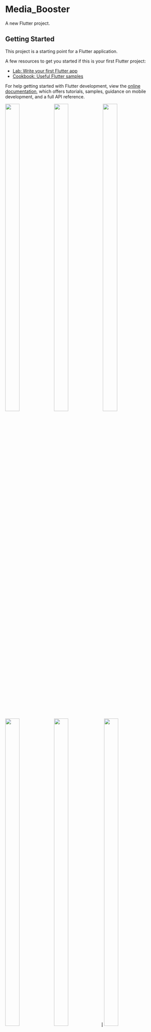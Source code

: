 # Media_Booster

A new Flutter project.

## Getting Started

This project is a starting point for a Flutter application.

A few resources to get you started if this is your first Flutter project:

- [Lab: Write your first Flutter app](https://docs.flutter.dev/get-started/codelab)
- [Cookbook: Useful Flutter samples](https://docs.flutter.dev/cookbook)

For help getting started with Flutter development, view the
[online documentation](https://docs.flutter.dev/), which offers tutorials,
samples, guidance on mobile development, and a full API reference.
<p>
  <img src="https://github.com/userravina/Media_Booster/assets/120082785/3a5732cd-5979-44e0-b693-5e28b58d931c" height="50%" width="30%">
  <img src="https://github.com/userravina/Media_Booster/assets/120082785/d89749bf-4a98-484f-8f7d-eb70df301ed5"  height="50%" width="30%">
  <img src="https://github.com/userravina/Media_Booster/assets/120082785/a367e55b-1d1d-41e8-8f6c-2c421b731b02" height="50%" width="30%">
  <img src="https://github.com/userravina/Media_Booster/assets/120082785/03d16549-43d1-433b-8e0c-88421869f7c1"  height="50%" width="30%">
  <img src="https://github.com/userravina/Media_Booster/assets/120082785/04ee3303-2460-4e65-b026-d1f67453ed12"  height="50%" width="30%">l̥
  <img src="https://github.com/userravina/Media_Booster/assets/120082785/b6468e19-42b7-40b9-84a6-48a59cab62ad" height="50%" width="30%">
  <img src="https://github.com/userravina/Media_Booster/assets/120082785/7a3fd27a-4fc6-451f-b8c7-eb5e39ff0a19"  height="50%" width="30%">
  <img src="https://github.com/userravina/Media_Booster/assets/120082785/cd3e5506-28ca-4252-bc40-f7e2759136af" height="50%" width="30%">
  <img src="https://github.com/userravina/Media_Booster/assets/120082785/2573a684-8a18-43fd-bdda-806961d01b7e"  height="50%" width="30%">
  <img src="https://github.com/userravina/Media_Booster/assets/120082785/b9e87e8f-c934-4ec4-814e-b4c7e66b5d6e"  height="50%" width="30%">
  <img src="https://github.com/userravina/Media_Booster/assets/120082785/fe268799-d525-4537-8b5b-ff7235611c5f" height="50%" width="30%">
  <img src="https://github.com/userravina/Media_Booster/assets/120082785/8b0313e9-596a-4b27-b8e2-6d77a7583305"  height="50%" width="30%">
  <img src="https://github.com/userravina/Media_Booster/assets/120082785/3307dc4d-0cf4-4cae-aeb0-b7ccc9237867"  height="50%" width="30%">
   <img src="https://github.com/userravina/Media_Booster/assets/120082785/81938c32-607c-4905-981c-2dd636a4b389"  height="50%" width="30%">
  <img src="https://github.com/userravina/Media_Booster/assets/120082785/5f8c4af5-98c3-472c-b41f-3ace0ed03307" height="50%" width="30%">
  <img src="https://github.com/userravina/Media_Booster/assets/120082785/55fc1cb7-7311-42f2-93ab-c93d3ef32ebf"  height="50%" width="30%">
   <img src="https://github.com/userravina/Media_Booster/assets/120082785/b82954e9-49dc-484f-9fa6-6c548e453d3e"  height="50%" width="30%">
  <img src="https://github.com/userravina/Media_Booster/assets/120082785/0a565d81-af46-4760-be21-32d57767c928"  height="50%" width="30%">
  
<video src = "" height="1150px" width="351px">
    </video>
</p>


gallery_app

import 'package:flutter/cupertino.dart';

class Gallery_Model {

    String? img,name;

    Gallery_Model({this.img,this.name});
}

widgets

import 'dart:io';
import 'package:flutter/material.dart';

class FolderCover extends StatelessWidget {
  final String imagePath;
  final int? imageCount;
  final String folderName;

  const FolderCover(
      {super.key,
        required this.imagePath,
        required this.imageCount,
        required this.folderName});

  @override
  Widget build(BuildContext context) {
    return GridTile(
      footer: GridTileBar(
        backgroundColor: const Color.fromARGB(120, 0, 0, 0),
        title: Text(
          folderName,
          style: const TextStyle(color: Colors.white),
          maxLines: 1,
        ),
        subtitle: Text(
          '$imageCount images',
          style: const TextStyle(color: Colors.white),
        ),
      ),
      child: Image.file(
        File(imagePath),
        cacheHeight: 200,
        fit: BoxFit.cover,
        errorBuilder: (context, error, stackTrace) {
          print(error);
          return Container();
        },
      ),
    );
  }
}

import 'dart:io';
import 'package:easy_image_viewer/easy_image_viewer.dart';
import 'package:flutter/material.dart';
import 'package:flutter/services.dart';
import '../provider/gallery_provider.dart';

class ImageFiles extends StatelessWidget {
  final String path;
  final int index;
  final Color? backgroundColor;

  final List<String>? folderFiles;

  const ImageFiles(
      {super.key,
      required this.path,
      required this.index,
      this.backgroundColor,
      this.folderFiles});

  @override
  Widget build(BuildContext context) {
    return GestureDetector(
      onTap: () {
        showImageViewerPager(
          context,
          FilesImageProvider(folderFiles: folderFiles, initialIndex: index),
          useSafeArea: true,
          doubleTapZoomable: true,
          onViewerDismissed: (_) {
            SystemChrome.setEnabledSystemUIMode(SystemUiMode.manual,
                overlays: SystemUiOverlay.values);
          },
        );
      },
      child: Column(
        children: [
          SizedBox(height: 10,),
          Container(
            margin: EdgeInsets.all(5),
            child: ClipRRect(
              borderRadius: BorderRadius.circular(15),
              child: Image.file(
                File(path),
                cacheHeight: 100,
                fit: BoxFit.cover,
                errorBuilder: (context, error, stackTrace) =>
                    Image.asset('assets/placeholder.png'),
              ),
            ),
          ),
          IconButton(onPressed: () {
            // Share.share("${path}");
          }, icon: Icon(Icons.share),)
        ],
      ),
    );
  }
}

screen

import 'dart:convert';
import 'dart:collection';
import 'package:flutter/material.dart';
import 'package:flutter_storage_path/flutter_storage_path.dart';
import 'package:permission_handler/permission_handler.dart';

import '../widgets/folder_cover.dart';
import 'folder_screen.dart';

class HomeScreen extends StatefulWidget {
  const HomeScreen({super.key});

  @override
  State<HomeScreen> createState() => _HomeScreenState();
}

class _HomeScreenState extends State<HomeScreen> {
  List<dynamic> imageDirectories = [];
  bool isClickOrder = false;

  @override
  void initState() {
    _requestPermissionGetImageFiles();
    _Requestpermion();
    super.initState();
  }

  Future<Map<String, List<String>>> _pathImageFiles() async {
    SplayTreeMap<String, List<String>> folders =
        SplayTreeMap<String, List<String>>();

    for (var path in imageDirectories) {
      String folderName;
      int removeLast = path.split('/').length;

      folderName = path.split('/').getRange(0, removeLast -1).last;
      folders.putIfAbsent(folderName, () => []);

      folders[folderName]?.add(path);
    }

    return folders;
  }

  Future<void> _Requestpermion() async {
    final PermissionStatus status = await Permission.storage.request();

    if (status == PermissionStatus.granted) {
      // Permission granted. You can now access image files.
    } else {
      // Permission denied.
      print('Permission denied. Could not access image files.');
    }
  }

  //Request for Storage Permission
  Future<void> _requestPermissionGetImageFiles() async {
    //contains images path and folder name in json format
    var imagePath = await StoragePath.imagesPath;
    var images = jsonDecode(imagePath!) as List;
    var files = images.map((e) => e['files']).toList();
    imageDirectories = files.expand((element) => element).toList();

    setState(() {}); // refresh after request
  }



  @override
  Widget build(BuildContext context) {
    return Scaffold(
      appBar: AppBar(
        title: const Text('All Album'),
        actions: [
          IconButton(
            onPressed: () {
              showDialog(
                  context: context,
                  builder: (context) {
                    return AlertDialog(
                      backgroundColor: Colors.grey.shade400,
                      title: const Text(
                        'Project Details',
                        style: TextStyle(color: Colors.black54),
                      ),
                      content: const Text.rich(
                        TextSpan(
                          children: [
                            TextSpan(
                              text: 'Project Name: Flutter Gallery\n',
                              style: TextStyle(
                                color: Colors.black54,
                                fontSize: 14,
                              ),
                            ),
                            TextSpan(
                              text: 'Created by: Daniel Remoquillo',
                              style: TextStyle(
                                color: Colors.black54,
                                fontSize: 14,
                              ),
                            ),
                          ],
                        ),
                      ),
                      actions: [
                        TextButton(
                          child: const Text(
                            'CLOSE',
                            style: TextStyle(color: Colors.black54),
                          ),
                          onPressed: () {
                            Navigator.pop(context);
                          },
                        ),
                      ],
                    );
                  });
            },
            icon: const Icon(
              Icons.info_outline,
            ),
          ),
        ],
      ),
      body: Container(
        decoration: const BoxDecoration(
          gradient: LinearGradient(
              begin: Alignment.topLeft,
              end: Alignment.bottomLeft,
              colors: [
                Color(0xFF393E46),
                Color.fromARGB(255, 43, 47, 53),
                Color.fromARGB(255, 34, 38, 43),
              ]),
        ),
        child: FutureBuilder<Map<String, List<String>>>(
          future: _pathImageFiles(),
          builder: (context, snapshot) {
            if (snapshot.data == null) {
              return const CircularProgressIndicator();
            }
            return CustomScrollView(
              slivers: [
                snapshot.data!.isNotEmpty
                    ? SliverGrid(
                        delegate: SliverChildBuilderDelegate(
                          (context, index) {
                            var folderName = snapshot.data!.keys.elementAt(index);
                            print(
                                ' ===================== ${snapshot.data![folderName]![0]}');
                            return GestureDetector(
                              onTap: () {
                                Navigator.push(
                                    context,
                                    MaterialPageRoute(
                                        builder: (context) => FolderScreen(
                                            storageName: snapshot
                                                .data![folderName]![0]
                                                .split('/')
                                                .elementAt(2),
                                            folderName: folderName,
                                            folderFiles:
                                                snapshot.data![folderName])));
                              },
                              child: FolderCover(
                                imagePath: snapshot.data![folderName]![0],
                                folderName: folderName,
                                imageCount: snapshot.data![folderName]?.length,
                              ),
                            );
                          },
                          childCount: snapshot.data!.length,
                        ),
                        gridDelegate: SliverGridDelegateWithMaxCrossAxisExtent(
                            maxCrossAxisExtent:
                                MediaQuery.of(context).size.width * 0.6,
                            mainAxisSpacing: 2.0,
                            crossAxisSpacing: 2.0))
                    : const SliverToBoxAdapter(
                        child: Center(
                          child: Text(
                            'No Images found.',
                            style: TextStyle(color: Colors.black54),
                          ),
                        ),
                      ),
              ],
            );
          },
        ),
      ),
    );
  }
}
import 'package:flutter/material.dart';

import '../widgets/image_file.dart';

class FolderScreen extends StatelessWidget {
  final String folderName;
  final String storageName;
  String? folderPath;

  final List<String>? folderFiles;

  FolderScreen(
      {super.key,
      required this.folderName,
      required this.folderFiles,
      required this.storageName});

  @override
  Widget build(BuildContext context) {
    folderPath =
        '${folderFiles![0].split('/').getRange(0, folderFiles![0].split('/').length - 2).join('/')}/';
    return Scaffold(
      backgroundColor: Colors.grey.shade400,
      body: CustomScrollView(
        slivers: [
          SliverAppBar(
            pinned: true,
            elevation: 4,
            title: Text(
              '$folderName (${folderFiles?.length})',
              textAlign: TextAlign.center,
              style: const TextStyle(color: Colors.white, fontSize: 18),
            ),
            actions: [
              IconButton(
                  onPressed: () {
                    showDialog(
                        context: context,
                        builder: (context) {
                          return AlertDialog(
                            backgroundColor: Colors.grey.shade400,
                            title: const Text(
                              'Folder Info',
                              style: TextStyle(color: Colors.black54),
                            ),
                            content: Text.rich(
                              TextSpan(
                                children: [
                                  TextSpan(
                                    text: 'Folder name: $folderName \n',
                                    style: const TextStyle(
                                        fontSize: 14, color: Colors.black54),
                                  ),
                                  TextSpan(
                                    text:
                                        'Image count: ${folderFiles?.length} \n',
                                    style: const TextStyle(
                                        fontSize: 14, color: Colors.black54),
                                  ),
                                  TextSpan(
                                    text: 'Path: $folderPath',
                                    style: const TextStyle(
                                        fontSize: 14, color: Colors.black54),
                                  ),
                                ],
                              ),
                            ),
                            actions: [
                              TextButton(
                                child: const Text(
                                  'CLOSE',
                                  style: TextStyle(color: Colors.black54),
                                ),
                                onPressed: () {
                                  Navigator.pop(context);
                                },
                              ),
                            ],
                          );
                        });
                  },
                  icon: const Icon(
                    Icons.info_outline,
                    color: Colors.white,
                  ))
            ],
          ),
          SliverGrid(
            delegate: SliverChildBuilderDelegate((context, index) {
              return ImageFiles(
                path: folderFiles![index],
                index: index,
                backgroundColor: Colors.grey,
                folderFiles: folderFiles,
              );
            }, childCount: folderFiles!.length),
            gridDelegate: const SliverGridDelegateWithMaxCrossAxisExtent(
              maxCrossAxisExtent: 180,
              mainAxisSpacing: 2.0,
              crossAxisSpacing: 5.0,
            ),
          ),
        ],
      ),
    );
  }
}

provider

import 'dart:io';

import 'package:flutter/material.dart';
import 'package:easy_image_viewer/easy_image_viewer.dart';


class FilesImageProvider extends EasyImageProvider {
  final List<String>? folderFiles;
  final int initialIndex;

  FilesImageProvider({required this.folderFiles, this.initialIndex = 0});

  @override
  ImageProvider<Object> imageBuilder(BuildContext context, int index) {
    String? localImagePath = folderFiles![index];
    File? imageFile;
    bool isCompatible = true;
    imageFile = File(localImagePath);

//Checks if the following file is compatible to fileimage
    FileImage(imageFile).resolve(const ImageConfiguration()).addListener(
      ImageStreamListener(
            (ImageInfo imageInfo, bool synchronousCall) {
          // Do something with the loaded image, such as display it in an `Image` widget
        },
        onError: (dynamic exception, StackTrace? stackTrace) {
          // Handle the error, such as displaying a default image or showing an error message
          isCompatible = false;
        },
      ),
    );

    ImageProvider imageProvider = isCompatible
        ? FileImage(imageFile)
        : const AssetImage('assets/placeholder.png') as ImageProvider;

    return imageProvider;
  }

  @override
  int get imageCount => folderFiles!.length;
}

plugins {
    id "com.android.application"
    id "kotlin-android"
    id "dev.flutter.flutter-gradle-plugin"
}

def localProperties = new Properties()
def localPropertiesFile = rootProject.file('local.properties')
if (localPropertiesFile.exists()) {
    localPropertiesFile.withReader('UTF-8') { reader ->
        localProperties.load(reader)
    }
}

def flutterVersionCode = localProperties.getProperty('flutter.versionCode')
if (flutterVersionCode == null) {
    flutterVersionCode = '1'
}

def flutterVersionName = localProperties.getProperty('flutter.versionName')
if (flutterVersionName == null) {
    flutterVersionName = '1.0'
}

android {
    namespace "com.example.gallary_app"
    compileSdk flutter.compileSdkVersion
    ndkVersion flutter.ndkVersion

    compileOptions {
        sourceCompatibility JavaVersion.VERSION_1_8
        targetCompatibility JavaVersion.VERSION_1_8
    }

    kotlinOptions {
        jvmTarget = '1.8'
    }

    sourceSets {
        main.java.srcDirs += 'src/main/kotlin'
    }

    defaultConfig {
        // TODO: Specify your own unique Application ID (https://developer.android.com/studio/build/application-id.html).
        applicationId "com.example.gallary_app"
        // You can update the following values to match your application needs.
        // For more information, see: https://docs.flutter.dev/deployment/android#reviewing-the-gradle-build-configuration.
        minSdkVersion flutter.minSdkVersion
        targetSdkVersion flutter.targetSdkVersion
        versionCode flutterVersionCode.toInteger()
        versionName flutterVersionName
        multiDexEnabled true
    }

    buildTypes {
        release {
            // TODO: Add your own signing config for the release build.
            // Signing with the debug keys for now, so `flutter run --release` works.
            signingConfig signingConfigs.debug
        }
    }
}

flutter {
    source '../..'
}

dependencies {
    implementation 'com.android.support:multidex:1.0.3'

}
apply plugin: 'com.google.gms.google-services'

<manifest xmlns:android="http://schemas.android.com/apk/res/android"
    package="com.example.example_app">
    <uses-permission android:name="android.permission.WRITE_EXTERNAL_STORAGE" />
    <uses-permission android:name="android.permission.READ_EXTERNAL_STORAGE" />
    <uses-permission android:name="android.permission.INTERNET" />

    <application
        android:requestLegacyExternalStorage="true"
        android:label="gallary_app"
        android:name="${applicationName}"
        android:icon="@mipmap/ic_launcher">
        <activity
            android:name=".MainActivity"
            android:exported="true"
            android:launchMode="singleTop"
            android:theme="@style/LaunchTheme"
            android:configChanges="orientation|keyboardHidden|keyboard|screenSize|smallestScreenSize|locale|layoutDirection|fontScale|screenLayout|density|uiMode"
            android:hardwareAccelerated="true"
            android:windowSoftInputMode="adjustResize">
            <!-- Specifies an Android theme to apply to this Activity as    soon as
                 the Android process has started. This theme is visible to the user
                 while the Flutter UI initializes. After that, this theme continues
                 to determine the Window background behind the Flutter UI. -->
            <meta-data
              android:name="io.flutter.embedding.android.NormalTheme"
              android:resource="@style/NormalTheme"
              />
            <intent-filter>
                <action android:name="android.intent.action.MAIN"/>
                <category android:name="android.intent.category.LAUNCHER"/>
            </intent-filter>
        </activity>
        <!-- Don't delete the meta-data below.
             This is used by the Flutter tool to generate GeneratedPluginRegistrant.java -->
        <meta-data
            android:name="flutterEmbedding"
            android:value="2" />
        <meta-data
            android:name="com.google.android.gms.ads.APPLICATION_ID"
            android:value="ca-app-pub-3940256099942544~3347511713"/>
        <meta-data
            android:name="applovin.sdk.key"
            android:value="YOUR_APPLOVIN_MAX_SDK_KEY" />
    </application>
    <!-- Required to query activities that can process text, see:
         https://developer.android.com/training/package-visibility?hl=en and
         https://developer.android.com/reference/android/content/Intent#ACTION_PROCESS_TEXT.

         In particular, this is used by the Flutter engine in io.flutter.plugin.text.ProcessTextPlugin. -->
    <queries>
        <intent>
            <action android:name="android.intent.action.PROCESS_TEXT"/>
            <data android:mimeType="text/plain"/>
        </intent>
        <intent>
            <action android:name="android.intent.action.VIEW" />
            <data android:scheme="sms" />
        </intent>
        <!-- If your app checks for call support -->
        <intent>
            <action android:name="android.intent.action.VIEW" />
            <data android:scheme="tel" />
        </intent>
        <!-- If your application checks for inAppBrowserView launch mode support -->
        <intent>
            <action android:name="android.support.customtabs.action.CustomTabsService" />
        </intent>
    </queries>
</manifest>

allprojects {
    repositories {
        google()
        mavenCentral()
    }
}

rootProject.buildDir = '../build'
subprojects {
    project.buildDir = "${rootProject.buildDir}/${project.name}"
}
subprojects {
    project.evaluationDependsOn(':app')
}

tasks.register("clean", Delete) {
    delete rootProject.buildDir
}
name: gallary_app
description: "A new Flutter project."
# The following line prevents the package from being accidentally published to
# pub.dev using `flutter pub publish`. This is preferred for private packages.
publish_to: 'none' # Remove this line if you wish to publish to pub.dev

# The following defines the version and build number for your application.
# A version number is three numbers separated by dots, like 1.2.43
# followed by an optional build number separated by a +.
# Both the version and the builder number may be overridden in flutter
# build by specifying --build-name and --build-number, respectively.
# In Android, build-name is used as versionName while build-number used as versionCode.
# Read more about Android versioning at https://developer.android.com/studio/publish/versioning
# In iOS, build-name is used as CFBundleShortVersionString while build-number is used as CFBundleVersion.
# Read more about iOS versioning at
# https://developer.apple.com/library/archive/documentation/General/Reference/InfoPlistKeyReference/Articles/CoreFoundationKeys.html
# In Windows, build-name is used as the major, minor, and patch parts
# of the product and file versions while build-number is used as the build suffix.
version: 1.0.0+1

environment:
  sdk: '>=3.3.0 <4.0.0'

# Dependencies specify other packages that your package needs in order to work.
# To automatically upgrade your package dependencies to the latest versions
# consider running `flutter pub upgrade --major-versions`. Alternatively,
# dependencies can be manually updated by changing the version numbers below to
# the latest version available on pub.dev. To see which dependencies have newer
# versions available, run `flutter pub outdated`.
dependencies:
  flutter:
    sdk: flutter

  # The following adds the Cupertino Icons font to your application.
  # Use with the CupertinoIcons class for iOS style icons.
  cupertino_icons: ^1.0.6
  provider: ^6.1.2
  sizer: ^2.0.15
  flutter_storage_path: ^1.0.4
  easy_image_viewer: ^1.4.1
  permission_handler: ^11.3.0
  image_picker: ^1.0.7
  http: ^1.2.1
  get: ^4.6.6
  better_player: ^0.0.83
  shared_preferences: ^2.2.2
  google_mobile_ads: ^4.0.0
  applovin_max: ^3.7.0
  firebase_core: any
  firebase_remote_config: ^4.3.8
  firebase_analytics: ^10.8.0
  path_provider: ^2.1.2
  floor: ^1.4.2
  faker: ^2.1.0
  flutter_slidable: ^3.0.1
  easy_audience_network: ^0.0.6
  url_launcher: ^6.2.5
  flutter_custom_tabs: ^2.0.0+1


dev_dependencies:
  flutter_test:
    sdk: flutter
  floor_generator: ^1.4.2
  build_runner: ^2.4.8
  analyzer: ^5.13.0


  # The "flutter_lints" package below contains a set of recommended lints to
  # encourage good coding practices. The lint set provided by the package is
  # activated in the `analysis_options.yaml` file located at the root of your
  # package. See that file for information about deactivating specific lint
  # rules and activating additional ones.
  flutter_lints: ^3.0.0

# For information on the generic Dart part of this file, see the
# following page: https://dart.dev/tools/pub/pubspec

# The following section is specific to Flutter packages.
flutter:

  # The following line ensures that the Material Icons font is
  # included with your application, so that you can use the icons in
  # the material Icons class.
  uses-material-design: true

  # To add assets to your application, add an assets section, like this:
  # assets:
  #   - images/a_dot_burr.jpeg
  #   - images/a_dot_ham.jpeg
  assets:
    - assets/images/

  # An image asset can refer to one or more resolution-specific "variants", see
  # https://flutter.dev/assets-and-images/#resolution-aware

  # For details regarding adding assets from package dependencies, see
  # https://flutter.dev/assets-and-images/#from-packages

  # To add custom fonts to your application, add a fonts section here,
  # in this "flutter" section. Each entry in this list should have a
  # "family" key with the font family name, and a "fonts" key with a
  # list giving the asset and other descriptors for the font. For
  # example:
  # fonts:
  #   - family: Schyler
  #     fonts:
  #       - asset: fonts/Schyler-Regular.ttf
  #       - asset: fonts/Schyler-Italic.ttf
  #         style: italic
  #   - family: Trajan Pro
  #     fonts:
  #       - asset: fonts/TrajanPro.ttf
  #       - asset: fonts/TrajanPro_Bold.ttf
  #         weight: 700
  #
  # For details regarding fonts from package dependencies,
  # see https://flutter.dev/custom-fonts/#from-packages


import 'dart:convert';
import 'package:flutter/cupertino.dart';
import 'package:gallary_app/model/Custom_Model.dart';
import 'package:gallary_app/model/imogi_model.dart';
import 'package:gallary_app/model/update_time_model.dart';
import 'package:gallary_app/model/version_model.dart';
import 'package:http/http.dart' as http;

class Api_helper {
  static final Api_helper api_helper = Api_helper();

  // gifts api

  Future<ImogiModel> postapi() async {
    String? like = "https://likeme.live/likeme/api/giftList";
    var response = await http.post(Uri.parse(like), headers: {
      "apikey": "123",
      "authtoken":
          "eyJpdiI6ImdGenZlbklDVnMzR1VlWWIyNC9YbGc9PSIsInZhbHVlIjoiTzE4V3ByNC9jelFCMDgwbEpBT0Y1Vkl1cmRpY1E3b205MG84RkljMnpFMFp4Q3doSlJvTzc2aVJZNmNSRStydSIsIm1hYyI6IjUxZTg5ZGM3OTE1ZWU1MWRkNTY0ZjA0YWMxODMzZTRkMmE3YjVkZDYxMDk4OWYxY2E4Nzg3MTFkOWQ1NGQzZWIiLCJ0YWciOiIifQ==",
    });

    var json = jsonDecode(response.body);

    ImogiModel data = ImogiModel.fromJson(json);

    data.data!.sort((a, b) {
      if (a.diamond != b.diamond) {
        return a.diamond!.compareTo(b.diamond!);
      } else {
        return a.images!.compareTo(b.images!);
      }
    });

    return data;
  }

  static String baseUrl = "";
  static String appSecret = "";

  Future<VersionModel> version() async {
    String? like = "https://groworbit.in/testadmin/api/testapp/version";

    var response = await http.post(Uri.parse(like),
        headers: {"app_secret": "wQSLrTQtTJwvU26v"}, body: {"code": "1"});

    var json = jsonDecode(response.body);

    VersionModel data = VersionModel.fromJson(json);

    return data;
  }

  // Custom_Api_Called

  Future<CustomModel> custom_Api() async {
    String? like = "https://groworbit.in/dynamic_admin/d_node_api/video_call_live_streaming_broadcasting_app_chat/api/";

    var headers = {
      "app_secret": "athh@1234",
      "Content-Type": "application/json",
    };

    var body = jsonEncode({
      "event_name": "CustomInApp",
      "islive": "true",
    });

    var responce = await http.post(Uri.parse(like),
        headers: headers,
        body: body);
    debugPrint(like);
    print(responce.headers);
    print(responce.body);


    if (responce.statusCode == 200) {
      var jsonData = jsonDecode(responce.body);
      CustomModel data = CustomModel.fromJson(jsonData);
      return data;

    } else {
      debugPrint("Request failed with status: ${responce.headers}");

      throw Exception("Failed to fetch data");
    }
  }

  // update time api
  Future<UpdateTimeModel> updateAPI()
  async {
    String? linke = "https://groworbit.in/facepikapp/api/facepik/updatetime";

    var response = await http.get(Uri.parse(linke),
        headers: {"app_secret": "wQSLrTQtTJwvU26v"});

    var json = jsonDecode(response.body);

    UpdateTimeModel data = UpdateTimeModel.fromJson(json);
    return data;
  }
}

custom ads

import 'dart:math';

import 'package:gallary_app/model/Custom_Model.dart';
import 'package:gallary_app/utils/api_helper.dart';
import 'package:get/get.dart';
import 'package:get/get_rx/get_rx.dart';

class Custom_Controller extends GetxController{

  CustomModel? data;
  RxBool islodin = false.obs;
  Random random = Random();
  RxInt current = 0.obs;
  Future customload() async {

    islodin.value = true;

    await Api_helper.api_helper.custom_Api().then((value) {

      data = value;

      current.value = Random().nextInt(data!.data!.length - 1);
          
      islodin.value = false;
    });
  }

}

// To parse this JSON data, do
//
//     final customModel = customModelFromJson(jsonString);

import 'dart:convert';

CustomModel customModelFromJson(String str) => CustomModel.fromJson(json.decode(str));

String customModelToJson(CustomModel data) => json.encode(data.toJson());

class CustomModel {
  int? code;
  List<Datum>? data;
  String? message;

  CustomModel({
    this.code,
    this.data,
    this.message,
  });

  factory CustomModel.fromJson(Map<String, dynamic> json) => CustomModel(
    code: json["code"],
    data: json["data"] == null ? [] : List<Datum>.from(json["data"]!.map((x) => Datum.fromJson(x))),
    message: json["message"],
  );

  Map<String, dynamic> toJson() => {
    "code": code,
    "data": data == null ? [] : List<dynamic>.from(data!.map((x) => x.toJson())),
    "message": message,
  };
}

class Datum {
  String? id;
  String? addTitle;
  String? addDesc;
  List<AdvertisementCustomMulti>? advertisementCustomMulti;
  String? icon;
  String? banner;
  String? install;
  String? color;
  String? rating;
  String? download;
  String? review;
  int? enable;
  DateTime? date;
  int? isAppstore;

  Datum({
    this.id,
    this.addTitle,
    this.addDesc,
    this.advertisementCustomMulti,
    this.icon,
    this.banner,
    this.install,
    this.color,
    this.rating,
    this.download,
    this.review,
    this.enable,
    this.date,
    this.isAppstore,
  });

  factory Datum.fromJson(Map<String, dynamic> json) => Datum(
    id: json["_id"],
    addTitle: json["add_title"],
    addDesc: json["add_desc"],
    advertisementCustomMulti: json["advertisement_custom_multi"] == null ? [] : List<AdvertisementCustomMulti>.from(json["advertisement_custom_multi"]!.map((x) => AdvertisementCustomMulti.fromJson(x))),
    icon: json["icon"],
    banner: json["banner"],
    install: json["install"],
    color: json["color"],
    rating: json["rating"],
    download: json["download"],
    review: json["review"],
    enable: json["enable"],
    date: json["date"] == null ? null : DateTime.parse(json["date"]),
    isAppstore: json["is_appstore"],
  );

  Map<String, dynamic> toJson() => {
    "_id": id,
    "add_title": addTitle,
    "add_desc": addDesc,
    "advertisement_custom_multi": advertisementCustomMulti == null ? [] : List<dynamic>.from(advertisementCustomMulti!.map((x) => x.toJson())),
    "icon": icon,
    "banner": banner,
    "install": install,
    "color": color,
    "rating": rating,
    "download": download,
    "review": review,
    "enable": enable,
    "date": date?.toIso8601String(),
    "is_appstore": isAppstore,
  };
}

class AdvertisementCustomMulti {
  String? icon;
  String? banner;
  String? acid;
  String? color;
  String? adTag;
  String? designPage;
  int? enable;
  DateTime? date;

  AdvertisementCustomMulti({
    this.icon,
    this.banner,
    this.acid,
    this.color,
    this.adTag,
    this.designPage,
    this.enable,
    this.date,
  });

  factory AdvertisementCustomMulti.fromJson(Map<String, dynamic> json) => AdvertisementCustomMulti(
    icon: json["icon"],
    banner: json["banner"],
    acid: json["acid"],
    color: json["color"],
    adTag: json["ad_tag"],
    designPage: json["design_page"],
    enable: json["enable"],
    date: json["date"] == null ? null : DateTime.parse(json["date"]),
  );

  Map<String, dynamic> toJson() => {
    "icon": icon,
    "banner": banner,
    "acid": acid,
    "color": color,
    "ad_tag": adTag,
    "design_page": designPage,
    "enable": enable,
    "date": date?.toIso8601String(),
  };
}
import 'dart:ui';

import 'package:flutter/cupertino.dart';
import 'package:flutter/material.dart';
import 'package:flutter/widgets.dart';
import 'package:flutter_custom_tabs/flutter_custom_tabs.dart';
import 'package:gallary_app/controller/custom_controller.dart';
import 'package:get/get.dart';
import 'package:get/get_core/src/get_main.dart';
import 'package:google_mobile_ads/google_mobile_ads.dart';
import 'package:sizer/sizer.dart';

import '../../controller/instal_controller.dart';
import '../../controller/version_controller.dart';
import '../../utils/ads_helper.dart';

class Custom_Ads extends StatefulWidget {
  const Custom_Ads({super.key});

  @override
  State<Custom_Ads> createState() => _Custom_AdsState();
}

class _Custom_AdsState extends State<Custom_Ads> {
  Custom_Controller controller = Get.put(Custom_Controller());
  Version_Controller vcontroller = Get.put(Version_Controller());
  InstalController installController = Get.put(InstalController());

  @override
  void initState() {
    vcontroller.versionload();
    controller.customload();
    super.initState();
  }

  void countTotal() {
    vcontroller.count++;
    debugPrint("========== count plus ===================${vcontroller.count}");

    Navigator.pushNamed(context, 'add');

    if (vcontroller.totalCount == vcontroller.count) {
     if(Ads_helper.ads_helper.intertital == false)
       {
         Ads_helper.ads_helper.interstitialAd!.show();
         Ads_helper.ads_helper.loadInterstitialAd();
       }
     else{
       Navigator.pushNamed(context, 'inter');
     }
    }

    if (vcontroller.count == 5) {
      vcontroller.count.value = 0;
    }
  }

  Future<void> _launchUrl(BuildContext context) async {
    final theme = Theme.of(context);
    try {
      await launchUrl(
        Uri.parse(
            '${controller.data!.data![controller.current.value].install}'),
        customTabsOptions: CustomTabsOptions(
          colorSchemes: CustomTabsColorSchemes.defaults(
            toolbarColor: theme.colorScheme.surface,
            navigationBarColor: theme.colorScheme.background,
          ),
          shareState: CustomTabsShareState.on,
          urlBarHidingEnabled: true,
          showTitle: true,
        ),
        safariVCOptions: SafariViewControllerOptions(
          preferredBarTintColor: theme.colorScheme.surface,
          preferredControlTintColor: theme.colorScheme.onSurface,
          barCollapsingEnabled: true,
          entersReaderIfAvailable: false,
        ),
      );
    } catch (e) {
      debugPrint(e.toString());
    }
  }

  @override
  Widget build(BuildContext context) {
    return SafeArea(
      child: Scaffold(
        body: Obx(
          () => controller.islodin.value
              ? Center(child: CircularProgressIndicator())
              : vcontroller.alternative == true
                  ? Column(
                      mainAxisAlignment: MainAxisAlignment.center,
                      children: [
                        Ads_helper.ads_helper.banner == false
                            ? Container(
                                height: 80,
                                child: AdWidget(
                                  ad: Ads_helper.ads_helper.bannerAd!,
                                ),
                              )
                            : Row(
                                mainAxisAlignment: MainAxisAlignment.start,
                                children: [
                                  Spacer(),
                                  Container(
                                    height: 7.5.h,
                                    width: 20.w,
                                    decoration: BoxDecoration(
                                      color: Colors.grey,
                                      borderRadius: BorderRadius.circular(10),
                                      image: DecorationImage(
                                        image: NetworkImage(
                                            "https://www.groworbit.in/dynamic_admin/images/AD_/${controller.data!.data![controller.current.value].icon}"),
                                        fit: BoxFit.cover,
                                      ),
                                    ),
                                  ),
                                  Spacer(),
                                  Column(
                                    crossAxisAlignment:
                                        CrossAxisAlignment.start,
                                    children: [
                                      Text(
                                        "${controller.data!.data![controller.current.value].addTitle}",
                                        style: TextStyle(
                                            fontWeight: FontWeight.w500),
                                      ),
                                      SizedBox(
                                        height: 4.h,
                                        width: 55.w,
                                        child: Text(
                                          "${controller.data!.data![controller.current.value].addDesc}",
                                          style: TextStyle(fontSize: 10),
                                        ),
                                      ),
                                    ],
                                  ),
                                  Spacer(),
                                  Container(
                                    height: 4.h,
                                    width: 15.w,
                                    decoration: BoxDecoration(
                                        color: Colors.black,
                                        borderRadius:
                                            BorderRadius.circular(10)),
                                    child: InkWell(
                                      onTap: () async {
                                        await _launchUrl(context);
                                      },
                                      child: Center(
                                          child: Text(
                                        "Install",
                                        style: TextStyle(color: Colors.white),
                                      )),
                                    ),
                                  ),
                                  Spacer(),
                                ],
                              ),
                        SizedBox(
                          height: 7.h,
                        ),
                        installController.native == false
                            ? Obx(
                                () => installController.isLoading == false
                                    ? Container(
                                        height: 340,
                                        child: AdWidget(
                                          ad: installController.nativeAd!,
                                        ),
                                      )
                                    : Container(),
                              )
                            : Container(
                                height: 40.h,
                                width: 90.w,
                                decoration:
                                    BoxDecoration(color: Colors.black12),
                                child: Column(
                                  crossAxisAlignment: CrossAxisAlignment.start,
                                  children: [
                                    Container(
                                      height: 20.h,
                                      width: 90.w,
                                      decoration: BoxDecoration(
                                        color: Colors.grey.shade300,
                                        image: DecorationImage(
                                            image: NetworkImage(
                                                "https://www.groworbit.in/dynamic_admin/images/AD_/${controller.data!.data![controller.current.value].banner}"),
                                            fit: BoxFit.cover),
                                      ),
                                    ),
                                    SizedBox(
                                      height: 2.h,
                                    ),
                                    Row(
                                      children: [
                                        SizedBox(
                                          width: 2.w,
                                        ),
                                        ClipOval(
                                          child: Image.network(
                                            "https://www.groworbit.in/dynamic_admin/images/AD_/${controller.data!.data![controller.current.value].icon}",
                                            fit: BoxFit.fill,
                                            height: 7.h,
                                            width: 15.w,
                                          ),
                                        ),
                                        SizedBox(
                                          width: 4.w,
                                        ),
                                        Column(
                                          crossAxisAlignment:
                                              CrossAxisAlignment.start,
                                          children: [
                                            Text(
                                              "${controller.data!.data![controller.current.value].addTitle}",
                                              style: TextStyle(
                                                  fontWeight: FontWeight.w500),
                                            ),
                                            SizedBox(
                                              height: 4.h,
                                              width: 55.w,
                                              child: Text(
                                                "${controller.data!.data![controller.current.value].addDesc}",
                                                style: TextStyle(fontSize: 10),
                                              ),
                                            ),
                                          ],
                                        ),
                                      ],
                                    ),
                                    Spacer(),
                                    Row(
                                      mainAxisAlignment:
                                          MainAxisAlignment.center,
                                      children: [
                                        Container(
                                          height: 5.h,
                                          width: 80.w,
                                          decoration: BoxDecoration(
                                              color: Colors.black,
                                              borderRadius:
                                                  BorderRadius.circular(10)),
                                          child: InkWell(
                                            onTap: () async {
                                              await _launchUrl(context);
                                            },
                                            child: Center(
                                              child: Text(
                                                "Install",
                                                style: TextStyle(
                                                    fontWeight: FontWeight.w500,
                                                    color: Colors.white),
                                              ),
                                            ),
                                          ),
                                        ),
                                      ],
                                    ),
                                    Spacer()
                                  ],
                                ),
                              ),
                        SizedBox(
                          height: 4.h,
                        ),
                        Row(
                          children: [
                            Spacer(),
                            TextButton(
                                style: ButtonStyle(
                                    backgroundColor:
                                        MaterialStateColor.resolveWith(
                                            (states) => Colors.black)),
                                onPressed: () {
                                  countTotal();
                                },
                                child: Text(
                                  "Interstitial",
                                  style: TextStyle(color: Colors.white),
                                )),
                            Spacer(),
                            TextButton(
                                style: ButtonStyle(
                                    backgroundColor:
                                        MaterialStateColor.resolveWith(
                                            (states) => Colors.black)),
                                onPressed: () {
                                  countTotal();
                                },
                                child: Text(
                                  "Interstitial",
                                  style: TextStyle(color: Colors.white),
                                )),
                            Spacer(),
                            TextButton(
                                style: ButtonStyle(
                                    backgroundColor:
                                        MaterialStateColor.resolveWith(
                                            (states) => Colors.black)),
                                onPressed: () {
                                  countTotal();
                                },
                                child: Text(
                                  "Interstitial",
                                  style: TextStyle(color: Colors.white),
                                )),
                            Spacer(),
                          ],
                        ),
                        SizedBox(
                          height: 2.h,
                        ),
                        Row(
                          children: [
                            Spacer(),
                            TextButton(
                                style: ButtonStyle(
                                    backgroundColor:
                                        MaterialStateColor.resolveWith(
                                            (states) => Colors.black)),
                                onPressed: () {
                                  countTotal();
                                },
                                child: Text(
                                  "Interstitial",
                                  style: TextStyle(color: Colors.white),
                                )),
                            Spacer(),
                            TextButton(
                                style: ButtonStyle(
                                    backgroundColor:
                                        MaterialStateColor.resolveWith(
                                            (states) => Colors.black)),
                                onPressed: () {
                                  countTotal();
                                  // Navigator.pushNamed(context, 'inter');
                                },
                                child: Text(
                                  "Interstitial",
                                  style: TextStyle(color: Colors.white),
                                )),
                            Spacer(),
                          ],
                        ),
                        SizedBox(
                          height: 4.h,
                        ),
                        ElevatedButton(
                            style: ElevatedButton.styleFrom(
                                backgroundColor: Colors.black),
                            onPressed: () {
                              if(Ads_helper.ads_helper.openApp == false)
                                {
                                  Ads_helper.ads_helper.appOpenAd!.show();
                                  Ads_helper.ads_helper.loadAppOpenAd();
                                }
                             else{
                                Navigator.pushNamed(context, 'open');
                              }
                            },
                            child: Text(
                              "App Open",
                              style: TextStyle(color: Colors.white),
                            )),
                      ],
                    )
                  : Container(),
        ),
      ),
    );
  }
}
import 'package:flutter/material.dart';
import 'package:flutter_custom_tabs/flutter_custom_tabs.dart';
import 'package:get/get.dart';
import 'package:get/get_core/src/get_main.dart';
import 'package:sizer/sizer.dart';

import '../../controller/custom_controller.dart';

class Intertital_Custom extends StatefulWidget {
  const Intertital_Custom({super.key});

  @override
  State<Intertital_Custom> createState() => _Intertital_CustomState();
}

class _Intertital_CustomState extends State<Intertital_Custom> {
  Custom_Controller controller = Get.put(Custom_Controller());

  Future<void> _launchUrl(BuildContext context) async {
    final theme = Theme.of(context);
    try {
      await launchUrl(
        Uri.parse(
            '${controller.data!.data![controller.current.value].install}'),
        customTabsOptions: CustomTabsOptions(
          colorSchemes: CustomTabsColorSchemes.defaults(
            toolbarColor: theme.colorScheme.surface,
            navigationBarColor: theme.colorScheme.background,
          ),
          shareState: CustomTabsShareState.on,
          urlBarHidingEnabled: true,
          showTitle: true,
        ),
        safariVCOptions: SafariViewControllerOptions(
          preferredBarTintColor: theme.colorScheme.surface,
          preferredControlTintColor: theme.colorScheme.onSurface,
          barCollapsingEnabled: true,
          entersReaderIfAvailable: false,
        ),
      );
    } catch (e) {
      debugPrint(e.toString());
    }
  }

  @override
  Widget build(BuildContext context) {
    return SafeArea(
      child: PopScope(
        canPop: false,
        child: Scaffold(
          body: InkWell(
            onTap: () {
              _launchUrl(context);
            },
            child: Column(
              crossAxisAlignment: CrossAxisAlignment.center,
              children: [
                SizedBox(
                  height: 15,
                ),
                Row(
                  mainAxisAlignment: MainAxisAlignment.end,
                  children: [
                    Container(
                      height: 4.h,
                      width: 8.w,
                      decoration: BoxDecoration(
                        borderRadius: BorderRadius.circular(20),
                        color: Colors.white,
                      ),
                      child: InkWell(
                        onTap: () {
                          Navigator.pop(context);
                        },
                        child: Center(
                          child: Icon(
                            Icons.clear,
                          ),
                        ),
                      ),
                    ),
                    SizedBox(
                      width: 15,
                    ),
                  ],
                ),
                Spacer(),
                Column(
                  mainAxisAlignment: MainAxisAlignment.center,
                  children: [
                    Container(
                      height: 30.h,
                      width: 90.w,
                      decoration: BoxDecoration(
                        image: DecorationImage(
                            image: NetworkImage(
                                "https://www.groworbit.in/dynamic_admin/images/AD_/${controller.data!.data![controller.current.value].banner}"),
                            fit: BoxFit.contain),
                      ),
                    ),
                    Row(
                      mainAxisAlignment: MainAxisAlignment.center,
                      children: [
                        Container(
                          height: 7.h,
                          width: 20.w,
                          decoration: BoxDecoration(
                            borderRadius: BorderRadius.circular(10),
                            image: DecorationImage(
                              image: NetworkImage(
                                  "https://www.groworbit.in/dynamic_admin/images/AD_/${controller.data!.data![controller.current.value].icon}"),
                              fit: BoxFit.cover,
                            ),
                          ),
                        ),
                        SizedBox(
                          width: 4.w,
                        ),
                        Column(
                          mainAxisAlignment: MainAxisAlignment.center,
                          crossAxisAlignment: CrossAxisAlignment.start,
                          children: [
                            Text(
                              "${controller.data!.data![controller.current.value].addTitle}",
                              style: TextStyle(
                                  fontWeight: FontWeight.w500, fontSize: 15),
                            ),
                            SizedBox(
                              height: 5.h,
                              width: 60.w,
                              child: Text(
                                "${controller.data!.data![controller.current.value].addDesc}",
                                style: TextStyle(fontSize: 12),
                              ),
                            ),
                          ],
                        ),
                        SizedBox(
                          width: 4.w,
                        ),
                      ],
                    ),
                  ],
                ),
                SizedBox(
                  height: 3.h,
                ),
                Row(
                  mainAxisAlignment: MainAxisAlignment.center,
                  children: [
                    Spacer(),
                    Column(
                      mainAxisAlignment: MainAxisAlignment.center,
                      children: [
                        Text(
                          "${controller.data!.data![controller.current.value].rating}",
                          style: TextStyle(
                              color: Colors.black,
                              fontSize: 17,
                              letterSpacing: 0.2,
                              fontWeight: FontWeight.w400),
                        ),
                        Text(
                          "rating",
                          style: TextStyle(
                              color: Colors.black,
                              fontSize: 17,
                              letterSpacing: 0.2,
                              fontWeight: FontWeight.w500),
                        ),
                      ],
                    ),
                    Spacer(),
                    Column(
                      mainAxisAlignment: MainAxisAlignment.center,
                      children: [
                        Text(
                          "${controller.data!.data![controller.current.value].download}",
                          style: TextStyle(
                            color: Colors.black,
                            fontSize: 17,
                            letterSpacing: 0.2,
                            fontWeight: FontWeight.w400,
                          ),
                        ),
                        Text(
                          "download",
                          style: TextStyle(
                            color: Colors.black,
                            fontSize: 17,
                            letterSpacing: 0.2,
                            fontWeight: FontWeight.w500,
                          ),
                        ),
                      ],
                    ),
                    Spacer(),
                    Column(
                      mainAxisAlignment: MainAxisAlignment.center,
                      children: [
                        Text(
                          "${controller.data!.data![controller.current.value].review!.toLowerCase().replaceAll("reviews", "")}",
                          style: TextStyle(
                            color: Colors.black,
                            fontSize: 17,
                            letterSpacing: 0.2,
                            fontWeight: FontWeight.w400,
                          ),
                        ),
                        Text(
                          "review",
                          style: TextStyle(
                            color: Colors.black,
                            fontSize: 17,
                            letterSpacing: 0.2,
                            fontWeight: FontWeight.w500,
                          ),
                        ),
                      ],
                    ),
                    Spacer(),
                  ],
                ),
                SizedBox(
                  height: 7.h,
                ),
                Container(
                  height: 5.h,
                  width: 80.w,
                  decoration: BoxDecoration(
                      color: Colors.black,
                      borderRadius: BorderRadius.circular(10)),
                  child: InkWell(
                    onTap: () async {
                      await _launchUrl(context);
                    },
                    child: Center(
                      child: Text(
                        "Install",
                        style: TextStyle(
                            fontWeight: FontWeight.w500, color: Colors.white),
                      ),
                    ),
                  ),
                ),
                Spacer(),
              ],
            ),
          ),
        ),
      ),
    );
  }
}
import 'package:flutter/cupertino.dart';
import 'package:flutter/material.dart';
import 'package:flutter/widgets.dart';
import 'package:flutter_custom_tabs/flutter_custom_tabs.dart';
import 'package:get/get.dart';
import 'package:get/get_core/src/get_main.dart';
import 'package:sizer/sizer.dart';

import '../../controller/custom_controller.dart';

class OpenApp_Custom extends StatefulWidget {
  const OpenApp_Custom({super.key});

  @override
  State<OpenApp_Custom> createState() => _OpenApp_CustomState();
}

class _OpenApp_CustomState extends State<OpenApp_Custom> {
  Custom_Controller controller = Get.put(Custom_Controller());

  Future<void> _launchUrl(BuildContext context) async {
    final theme = Theme.of(context);
    try {
      await launchUrl(
        Uri.parse(
            '${controller.data!.data![controller.current.value].install}'),
        customTabsOptions: CustomTabsOptions(
          colorSchemes: CustomTabsColorSchemes.defaults(
            toolbarColor: theme.colorScheme.surface,
            navigationBarColor: theme.colorScheme.background,
          ),
          shareState: CustomTabsShareState.on,
          urlBarHidingEnabled: true,
          showTitle: true,
        ),
        safariVCOptions: SafariViewControllerOptions(
          preferredBarTintColor: theme.colorScheme.surface,
          preferredControlTintColor: theme.colorScheme.onSurface,
          barCollapsingEnabled: true,
          entersReaderIfAvailable: false,
        ),
      );
    } catch (e) {
      debugPrint(e.toString());
    }
  }

  @override
  Widget build(BuildContext context) {
    return PopScope(
      canPop: false,
      child: Scaffold(
        backgroundColor: Colors.white.withOpacity(0.4),
        body: Column(
          children: [
            SizedBox(height: 4.h,),
            Row(
              children: [
                Container(
                  height: 13.h,
                  width: MediaQuery.of(context).size.width,
                  decoration: BoxDecoration(color: Colors.transparent),
                  child: Column(
                    crossAxisAlignment: CrossAxisAlignment.start,
                    children: [
                      SizedBox(
                        height: 4.h,
                      ),
                      Row(
                        mainAxisAlignment: MainAxisAlignment.end,
                        children: [
                          InkWell(
                            onTap: () {
                              Navigator.pop(context);
                            },
                            child: Container(
                              height: 6.h,
                              width: 60.w,
                              decoration: BoxDecoration(
                                  color: Colors.white,
                                  borderRadius: BorderRadius.only(
                                      topLeft: Radius.circular(10),
                                      bottomLeft: Radius.circular(10))),
                              child: Row(
                                children: [
                                  SizedBox(
                                    width: 3.w,
                                  ),
                                  Text(
                                    "${controller.data!.data![controller.current.value].addTitle}",
                                    style: TextStyle(
                                        fontWeight: FontWeight.w400,
                                        fontSize: 12),
                                  ),
                                  Padding(
                                    padding: const EdgeInsets.only(left: 20),
                                    child: InkWell(
                                      onTap: () {
                                        Navigator.pop(context);
                                      },
                                      child: Center(
                                        child: Icon(
                                          Icons.clear,
                                        ),
                                      ),
                                    ),
                                  ),
                                ],
                              ),
                            ),
                          )
                        ],
                      )
                    ],
                  ),
                ),
              ],
            ),
            SizedBox(height: 4.h,),
            InkWell(
              onTap: () async {
                await _launchUrl(context);
              },
              child: Container(
                decoration: BoxDecoration(color: Colors.white),
                child: Column(
                  mainAxisAlignment: MainAxisAlignment.center,
                  children: [
                    SizedBox(height: 2.h,),
                    Text(
                      "${controller.data!.data![controller.current.value].addTitle}",
                      style: TextStyle(fontWeight: FontWeight.w500, fontSize: 15),
                    ),
                    SizedBox(
                      height: 6.h,
                    ),
                    Container(
                      height: 20.h,
                      width: 50.w,
                      decoration: BoxDecoration(
                        borderRadius: BorderRadius.circular(10),
                        image: DecorationImage(
                          image: NetworkImage(
                              "https://www.groworbit.in/dynamic_admin/images/AD_/${controller.data!.data![controller.current.value].icon}"),
                          fit: BoxFit.cover,
                        ),
                      ),
                    ),
                    SizedBox(
                      height: 5.h,
                    ),
                    SizedBox(
                      width: 85.w,
                      child: Text(
                        "${controller.data!.data![controller.current.value].addDesc}",
                        style: TextStyle(fontSize: 12),
                      ),
                    ),
                    SizedBox(
                      height: 5.h,
                    ),
                    Row(crossAxisAlignment: CrossAxisAlignment.center,
                      children: [
                        SizedBox(
                          width: 18.w,
                        ),
                        Text(
                          "${controller.data!.data![controller.current.value].rating}",
                          style: TextStyle(
                              color: Colors.black,
                              fontSize: 17,
                              letterSpacing: 0.2,
                              fontWeight: FontWeight.w400),
                        ),
                        SizedBox(
                          width: 25.w,
                        ),
                        Text(
                          "${controller.data!.data![controller.current.value].download}",
                          style: TextStyle(
                            color: Colors.black,
                            fontSize: 17,
                            letterSpacing: 0.2,
                            fontWeight: FontWeight.w400,
                          ),
                        ),
                        SizedBox(
                          width: 23.w,
                        ),
                        Text(
                          "${controller.data!.data![controller.current.value].review!.toLowerCase().replaceAll("reviews", "")}",
                          style: TextStyle(
                            color: Colors.black,
                            fontSize: 17,
                            letterSpacing: 0.2,
                            fontWeight: FontWeight.w400,
                          ),
                        ),
                        Spacer(),
                      ],
                    ),
                    Row(
                      mainAxisAlignment: MainAxisAlignment.center,
                      children: [
                        Spacer(),
                        Column(
                          mainAxisAlignment: MainAxisAlignment.center,
                          children: [
                            Text(
                              "${controller.data!.data![controller.current.value].rating}",
                              style: TextStyle(
                                  color: Colors.black,
                                  fontSize: 17,
                                  letterSpacing: 0.2,
                                  fontWeight: FontWeight.w400),
                            ),
                            Text(
                              "rating",
                              style: TextStyle(
                                  color: Colors.black,
                                  fontSize: 17,
                                  letterSpacing: 0.2,
                                  fontWeight: FontWeight.w500),
                            ),
                          ],
                        ),
                        Spacer(),
                        Column(
                          mainAxisAlignment: MainAxisAlignment.center,
                          children: [
                            Text(
                              "${controller.data!.data![controller.current.value].download}",
                              style: TextStyle(
                                color: Colors.black,
                                fontSize: 17,
                                letterSpacing: 0.2,
                                fontWeight: FontWeight.w400,
                              ),
                            ),
                            Text(
                              "download",
                              style: TextStyle(
                                color: Colors.black,
                                fontSize: 17,
                                letterSpacing: 0.2,
                                fontWeight: FontWeight.w500,
                              ),
                            ),
                          ],
                        ),
                        Spacer(),
                        Column(
                          mainAxisAlignment: MainAxisAlignment.center,
                          children: [
                            Text(
                              "${controller.data!.data![controller.current.value].review!.toLowerCase().replaceAll("reviews", "")}",
                              style: TextStyle(
                                color: Colors.black,
                                fontSize: 17,
                                letterSpacing: 0.2,
                                fontWeight: FontWeight.w400,
                              ),
                            ),
                            Text(
                              "review",
                              style: TextStyle(
                                color: Colors.black,
                                fontSize: 17,
                                letterSpacing: 0.2,
                                fontWeight: FontWeight.w500,
                              ),
                            ),
                          ],
                        ),
                        Spacer(),
                      ],
                    ),
                    SizedBox(
                      height: 7.h,
                    ),
                    Container(
                      height: 5.h,
                      width: 80.w,
                      decoration: BoxDecoration(
                          color: Colors.black,
                          borderRadius: BorderRadius.circular(10)),
                      child: InkWell(
                        onTap: () async {
                          await _launchUrl(context);
                        },
                        child: Center(
                          child: Text(
                            "Install",
                            style: TextStyle(
                                fontWeight: FontWeight.w500, color: Colors.white),
                          ),
                        ),
                      ),
                    ),
                    SizedBox(height: 10.7.h,),
                  ],
                ),
              ),
            ),
          ],
        ),
      ),
    );
  }
}
import 'package:flutter/material.dart';
import 'package:gallary_app/utils/ads_helper.dart';
import 'package:get/get.dart';
import 'package:get/get_core/src/get_main.dart';
import 'package:google_mobile_ads/google_mobile_ads.dart';
import 'package:http/http.dart';
import 'package:sizer/sizer.dart';

import '../../controller/instal_controller.dart';
import '../../controller/version_controller.dart';

class add_Screen extends StatefulWidget {
  const add_Screen({super.key});

  @override
  State<add_Screen> createState() => _add_ScreenState();
}

class _add_ScreenState extends State<add_Screen> {
  InstalController installController = Get.put(InstalController());

  Version_Controller vcontroller = Get.put(Version_Controller());
  @override
  void initState() {
    Ads_helper.ads_helper.loadBannerAd();
    Ads_helper.ads_helper.loadInterstitialAd();
    installController.loadNativeAd();
    Ads_helper.ads_helper.loadRewardAd();
    super.initState();
  }
  void countTotal()
  {
    vcontroller.count++;
    debugPrint("========== count plus ===================${vcontroller.count}");

    Navigator.pop(context);

    if (vcontroller.totalCount == vcontroller.count) {
      if(Ads_helper.ads_helper.intertital == false)
      {
        Ads_helper.ads_helper.interstitialAd!.show();
        Ads_helper.ads_helper.loadInterstitialAd();
      }
      else{
        Navigator.pushNamed(context, 'inter');
      }
    }

    if(vcontroller.count == 5)
    {
      vcontroller.count.value = 0;
    }
  }
  @override
  Widget build(BuildContext context) {
    return SafeArea(
      child: Scaffold(
        appBar: AppBar(foregroundColor: Colors.white,
          leading: IconButton(onPressed: () {
            countTotal();
          },icon: Icon(Icons.arrow_back,color: Colors.white,),),
          title: Text(
            "Ads Screen",
            style: TextStyle(color: Colors.white),
          ),
          centerTitle: true,
          backgroundColor: Colors.black,
        ),
        body: SingleChildScrollView(
          child: Column(
            children: [
              Text(
                "====== Google Ads ======",
                style: TextStyle(color: Colors.black),
              ),
              Container(
                height: 170,
                child: AdWidget(
                  ad: Ads_helper.ads_helper.bannerAd!,
                ),
              ),
              ElevatedButton(
                style: ElevatedButton.styleFrom(backgroundColor: Colors.black),
                onPressed: () {
                  Ads_helper.ads_helper.interstitialAd!.show();
                  Ads_helper.ads_helper.loadInterstitialAd();
                },
                child: Text(
                  "Interstitial Ads",
                  style: TextStyle(color: Colors.white),
                ),
              ),
              SizedBox(
                height: 2.h,
              ),
              ElevatedButton(
                  style:
                      ElevatedButton.styleFrom(backgroundColor: Colors.black),
                  onPressed: () {
                    Ads_helper.ads_helper.rewardedAd!.show(
                      onUserEarnedReward: (ad, reward) {
                        ScaffoldMessenger.of(context).showSnackBar(
                          SnackBar(
                            content: Text("$reward"),
                          ),
                        );
                      },
                    );
                    Ads_helper.ads_helper.loadRewardAd();
                  },
                  child: Text(
                    "Reward Ads",
                    style: TextStyle(color: Colors.white),
                  )),
              SizedBox(
                height: 2.h,
              ),
              Obx(
                () => installController.isLoading.value == false
                    ? ElevatedButton(
                        style: ElevatedButton.styleFrom(
                            backgroundColor: Colors.black),
                        onPressed: () {
                          installController.loadNativeAd();
                        },
                        child: Text(
                          "NativeAd",
                          style: TextStyle(color: Colors.white),
                        ),
                      )
                    : Container(),
              ),
              Text(
                "=========== AppLovin ===========",
                style: TextStyle(color: Colors.black),
              ),
              // Container(
              //   height: 170,
              //   child: AdWidget(
              //     ad: Ads_helper.ads_helper.bannerAd!,
              //   ),
              // ),
            ],
          ),
        ),
      ),
    );
  }

  @override
  void dispose() {
    super.dispose();
  }
}
import 'package:flutter/cupertino.dart';
import 'package:flutter/material.dart';
import 'package:gallary_app/controller/update_controller.dart';
import 'package:gallary_app/controller/version_controller.dart';
import 'package:gallary_app/utils/api_helper.dart';
import 'package:get/get.dart';
import 'package:shared_preferences/shared_preferences.dart';

import '../../model/update_time_model.dart';

class UpdateTime_Screen extends StatefulWidget {
  const UpdateTime_Screen({super.key});

  @override
  State<UpdateTime_Screen> createState() => _UpdateTime_ScreenState();
}

class _UpdateTime_ScreenState extends State<UpdateTime_Screen> {
  Update_Controller controller = Get.put(Update_Controller());
  Version_Controller vcontroller = Get.put(Version_Controller());
  UpdateTimeModel? data;
  String? jsonData;
  Future<void> fetchAndUpdateData() async {
    //try {
      // Fetch data from the API

      controller.data = await Api_helper.api_helper.updateAPI();

      // Save fetched data to shared preferences
      SharedPreferences prefs = await SharedPreferences.getInstance();

       jsonData = prefs.getString('updateTimeData');

    if(jsonData == null)
      {
        // print('================== same =======================');
        vcontroller.versionload();

        await prefs.setString('updateTimeData', updateTimeModelToJson(controller.data!));
      }
    else
      {
         data = updateTimeModelFromJson(jsonData!);
        if(data!.data![0].updatedAt == controller.data!.data![0].updatedAt)
          {
             print('================== same =======================');
          }
        else
          {
            print('================== called api =======================');
            vcontroller.versionload();
          }
      }
      controller.islodin.value = false;

  }

  @override
  void initState() {
    fetchAndUpdateData();

    super.initState();
  }

  @override
  Widget build(BuildContext context) {
    return SafeArea(
      child: Scaffold(
        body: Obx(
          () => controller.islodin.value
              ? Center(child: CircularProgressIndicator())
              : Column(
                  children: [
                    Expanded(
                      child: ListView.builder(
                        itemBuilder: (context, index) {
                          return Column(
                            children: [
                              Text("${controller.data!.data![index].category}")
                            ],
                          );
                        },
                        itemCount: controller.data!.data!.length,
                      ),
                    )
                  ],
                ),
        ),
      ),
    );
  }
}

import 'package:firebase_core/firebase_core.dart';
import 'package:flutter/cupertino.dart';
import 'package:flutter/material.dart';
import 'package:gallary_app/databse.dart';
import 'package:gallary_app/screen/view/add_screen.dart';
import 'package:gallary_app/screen/view/custom_ads.dart';
import 'package:gallary_app/screen/view/custom_intertitial.dart';
import 'package:gallary_app/screen/view/custom_openapp.dart';
import 'package:gallary_app/screen/view/updatetime_screen.dart';
import 'package:get/get.dart';
import 'package:google_mobile_ads/google_mobile_ads.dart';
import 'package:sizer/sizer.dart';

void main() async {
  WidgetsFlutterBinding.ensureInitialized();
  MobileAds.instance.initialize();
  await Firebase.initializeApp();


  runApp(
    Sizer(
      builder: (context, orientation, deviceType) {
        return  GetMaterialApp(
          debugShowCheckedModeBanner: false,
          routes:{
             // '/': (p0) => Splash_Screen(),
             // 'version': (p0) => Version_Scren(versionModelDao: versionModelDao),

             // '/': (p0) => Custom_Ads(),
             // 'inter': (p0) => Intertital_Custom(),
             // 'open': (p0) => OpenApp_Custom(),
             // 'add': (p0) => add_Screen(),

            '/':(p0) => UpdateTime_Screen(),

            // '/':(p0) => Floor_Screen(dao: dao, title: 'Employee',),
            // 'floor_add':(p0) => Floor_Add_Screen(dao: dao, title: 'Employee',),
          },
        );
      },
    ),
  );
}

flore database


controller
// import 'package:get/get.dart';
//
// import '../entity/employee.dart';
//
// class Floor_Controller extends GetxController{
//
//   RxList listEmployee =<Employee>[].obs;
// }

dao
import 'dart:async';
import 'package:floor/floor.dart';
import '../../model/version_model.dart';

@dao
abstract class VersionModelDao {

  @Query('SELECT * FROM AdChield')
  Future<List<AdChield>> getAllVersions();

  @insert
  Future<void> insertVersionModel(AdChield versionModel);

  @Query('DELETE FROM AdChield')
  Future<void> deleteVersionModel();

}
entity

//
// import 'package:floor/floor.dart';
// @entity
// class Employee
// {
//   @PrimaryKey(autoGenerate: true)
//   final int? id;
//
//   String? firstName,lastName,email;
//
//   Employee({this.id,this.email, this.lastName, this.firstName});
// }

database
import 'package:floor/floor.dart';
import 'package:gallary_app/flore_databse/dao/databaseDAO.dart';
import 'dart:async';
import 'package:sqflite/sqflite.dart' as sqflite;

import 'model/version_model.dart';
part 'databse.g.dart';

@Database(version: 1, entities: [AdChield])
abstract class FlutterDatabase extends FloorDatabase {
  VersionModelDao get versionmodeldao;
}

view
import 'package:floor/floor.dart';
import 'package:floor/floor.dart';
import 'package:flutter/material.dart';
import 'package:sizer/sizer.dart';

import '../dao/databaseDAO.dart';
import '../entity/employee.dart';

class Floor_Add_Screen extends StatefulWidget {
  // final EmployeeDAO dao;
  final String title;
  const Floor_Add_Screen({Key? key, required this.title}) :  super(key: key);

  @override
  State<Floor_Add_Screen> createState() => _Floor_Add_ScreenState();
}

class _Floor_Add_ScreenState extends State<Floor_Add_Screen> {
  TextEditingController f_name = TextEditingController();
  TextEditingController l_name = TextEditingController();
  TextEditingController u_name = TextEditingController();
  TextEditingController email = TextEditingController();
  final fromkey = GlobalKey<FormState>();
  @override
  Widget build(BuildContext context) {
    return SafeArea(child: Scaffold(body: Form(
      key: fromkey,
      child: SingleChildScrollView(
        physics: const BouncingScrollPhysics(),
        child: Column(
          children: [
            SizedBox(
              height: 5.h,
            ),
            Text(
              "Add Data",
              style: TextStyle(
                fontSize: 20.sp,
                fontWeight: FontWeight.bold,
                letterSpacing: 0.5,
                color: Colors.black,
              ),
            ),
            SizedBox(
              height: 2.h,
            ),
            Padding(
              padding: const EdgeInsets.all(12),
              child: TextFormField(
                autovalidateMode: AutovalidateMode.onUserInteraction,
                validator: (value) {
                  if (value!.isEmpty) {
                    return 'Please enter First Name';
                  }
                  return null;
                },
                keyboardType: TextInputType.text,
                controller: f_name,
                style: const TextStyle(color: Colors.black),
                decoration: InputDecoration(
                  hintText: "First Name",
                  hintStyle: TextStyle(color: Colors.black),
                  enabledBorder: OutlineInputBorder(
                      borderSide:
                      const BorderSide(color: Colors.black),
                      borderRadius: BorderRadius.circular(10)),
                  border: OutlineInputBorder(
                    borderSide: const BorderSide(color: Colors.black),
                    borderRadius: BorderRadius.circular(10),
                  ),
                ),
              ),
            ),
            Padding(
              padding: const EdgeInsets.all(12),
              child: TextFormField(
                autovalidateMode: AutovalidateMode.onUserInteraction,
                validator: (value) {
                  if (value!.isEmpty) {
                    return 'Please enter Last Name';
                  }
                  return null;
                },
                keyboardType: TextInputType.text,
                controller: l_name,
                style: const TextStyle(color: Colors.black),
                decoration: InputDecoration(
                  hintText: "Last Name",
                  hintStyle: const TextStyle(color: Colors.black),
                  enabledBorder: OutlineInputBorder(
                      borderSide:
                      const BorderSide(color: Colors.black),
                      borderRadius: BorderRadius.circular(10)),
                  border: OutlineInputBorder(
                    borderSide: const BorderSide(color:Colors.black),
                    borderRadius: BorderRadius.circular(10),
                  ),
                ),
              ),
            ),
            Padding(
              padding: const EdgeInsets.all(12),
              child: TextFormField(
                autovalidateMode: AutovalidateMode.onUserInteraction,
                keyboardType: TextInputType.text,
                controller: email,
                style: const TextStyle(color: Colors.black),
                decoration: InputDecoration(
                  hintText: "Email ID",
                  hintStyle: const TextStyle(color: Colors.black),
                  enabledBorder: OutlineInputBorder(
                      borderSide:
                      const BorderSide(color:Colors.black),
                      borderRadius: BorderRadius.circular(10)),
                  border: OutlineInputBorder(
                    borderSide: const BorderSide(color: Colors.black),
                    borderRadius: BorderRadius.circular(10),
                  ),
                ),
                validator: (value) {
                  if (value!.isEmpty) {
                    return "Please Enter Email";
                  }
                  RegExp emailregex =
                  RegExp(r'^[\w-]+(\.[\w-]+)*@[\w-]+(\.[\w-]+)+$');
                  if (!emailregex.hasMatch(value)) {
                    return "Please Enter Valid Email";
                  }
                  return null;
                },
              ),
            ),
            Center(
              child: ElevatedButton(
                style: ElevatedButton.styleFrom(
                    backgroundColor: Colors.black),
                onPressed: () async {
                  //  Navigator.pushNamed(context, 'login');
                },
                child: TextButton(
                  onPressed: () async {
                    if (fromkey.currentState!.validate()) {

                      // final employee = Employee(
                      //   firstName: f_name.text,
                      //   lastName: l_name.text,
                      //   email: email.text,
                      // );

                      // await widget.dao.insertEmployee(employee);

                      Navigator.pop(context);
                    }
                  },
                  child: Text(
                    "add_employee",
                    style: TextStyle(
                        color: Colors.white,
                        fontWeight: FontWeight.w500,
                        fontSize: 16.sp),
                  ),
                ),
              ),
            ),

          ],
        ),
      ),
    ),));
  }
}
import 'package:faker/faker.dart';
import 'package:flutter/material.dart';
import 'package:gallary_app/flore_databse/controller/floor_controller.dart';
import 'package:gallary_app/flore_databse/dao/databaseDAO.dart';
import 'package:gallary_app/flore_databse/entity/employee.dart';

import 'package:flutter_slidable/flutter_slidable.dart';
import 'package:get/get.dart';

class Floor_Screen extends StatefulWidget {
  // final EmployeeDAO dao;
  final String title;

  Floor_Screen({Key? key, required this.title,})
      : super(key: key);

  @override
  State<Floor_Screen> createState() => _Floor_ScreenState();
}

class _Floor_ScreenState extends State<Floor_Screen> {
  @override
  Widget build(BuildContext context) {
    // Floor_Controller controller = Get.put(Floor_Controller());
    final GlobalKey<ScaffoldState> scaffouldkey = GlobalKey<ScaffoldState>();

    return SafeArea(
      child: Scaffold(
        appBar: AppBar(
          title: Text(widget.title),
          actions: [
            IconButton(
                onPressed: () async {
                  Navigator.pushNamed(context, 'floor_add');
                  ScaffoldMessenger.of(context).showSnackBar(
                    const SnackBar(
                      content: Text('A SnackBar has been shown.'),
                    ),
                  );
                },
                icon: Icon(Icons.add)),
            IconButton(
                onPressed: () async {
                  // widget.dao.deleteAllEmployee();

                  ScaffoldMessenger.of(context).showSnackBar(
                    const SnackBar(
                      content: Text('Clear Success'),
                    ),
                  );
                },
                icon: Icon(Icons.clear))
          ],
        ),
        // body: StreamBuilder(
        //   builder: (context, snapshot) {
        //     if (snapshot.hasError) {
        //       return Center(
        //         child: Text("${snapshot.error}"),
        //       );
        //     } else if (snapshot.hasData) {
        //       // controller.listEmployee.value = snapshot.data!;
        //       // return ListView.builder(
        //       //   itemBuilder: (context, index) {
        //       //     return Slidable(
        //       //       key: const ValueKey(0),
        //       //       child: ListTile(
        //       //         title: Text(
        //       //             "${controller.listEmployee![index].firstName} ${controller.listEmployee![index].lastName}"),
        //       //         subtitle: Text("${controller.listEmployee[index].email}"),
        //       //       ),
        //       //       startActionPane: ActionPane(
        //       //         motion: const ScrollMotion(),
        //       //         children: [
        //       //           SlidableAction(
        //       //             onPressed: (context) async {
        //       //               final deleteEmployee =
        //       //                   controller.listEmployee[index];
        //       //
        //       //               await widget.dao.deleteEmployee(deleteEmployee);
        //       //             },
        //       //             backgroundColor: Color(0xFFFE4A49),
        //       //             foregroundColor: Colors.white,
        //       //             icon: Icons.delete,
        //       //             label: 'Delete',
        //       //           ),
        //       //           SlidableAction(
        //       //             onPressed: (context) async {
        //       //               final updateEmployee =
        //       //                   controller.listEmployee[index];
        //       //
        //       //               Navigator.pushNamed(context, 'update',
        //       //                   arguments: controller.listEmployee[index]);
        //       //               updateEmployee.firstName =
        //       //                   Faker().person.firstName();
        //       //               updateEmployee.lastName = Faker().person.lastName();
        //       //               updateEmployee.email = Faker().internet.email();
        //       //
        //       //               await widget.dao.updateEmployee(updateEmployee);
        //       //             },
        //       //             backgroundColor: Color(0xFF21B7CA),
        //       //             foregroundColor: Colors.white,
        //       //             icon: Icons.update,
        //       //             label: 'update',
        //       //           ),
        //       //         ],
        //       //       ),
        //       //     );
        //       //   },
        //       //   itemCount: controller.listEmployee != null
        //       //       ? controller.listEmployee.length
        //       //       : 0,
        //       // );
        //     }
        //     return Center(
        //       child: CircularProgressIndicator(),
        //     );
        //   },
        //   // stream: widget.dao.getAllEmployee(),
        // ),
      ),
    );
  }
}
// GENERATED CODE - DO NOT MODIFY BY HAND

part of 'databse.dart';

// **************************************************************************
// FloorGenerator
// **************************************************************************

// ignore: avoid_classes_with_only_static_members
class $FloorFlutterDatabase {
  /// Creates a database builder for a persistent database.
  /// Once a database is built, you should keep a reference to it and re-use it.
  static _$FlutterDatabaseBuilder databaseBuilder(String name) =>
      _$FlutterDatabaseBuilder(name);

  /// Creates a database builder for an in memory database.
  /// Information stored in an in memory database disappears when the process is killed.
  /// Once a database is built, you should keep a reference to it and re-use it.
  static _$FlutterDatabaseBuilder inMemoryDatabaseBuilder() =>
      _$FlutterDatabaseBuilder(null);
}

class _$FlutterDatabaseBuilder {
  _$FlutterDatabaseBuilder(this.name);

  final String? name;

  final List<Migration> _migrations = [];

  Callback? _callback;

  /// Adds migrations to the builder.
  _$FlutterDatabaseBuilder addMigrations(List<Migration> migrations) {
    _migrations.addAll(migrations);
    return this;
  }

  /// Adds a database [Callback] to the builder.
  _$FlutterDatabaseBuilder addCallback(Callback callback) {
    _callback = callback;
    return this;
  }

  /// Creates the database and initializes it.
  Future<FlutterDatabase> build() async {
    final path = name != null
        ? await sqfliteDatabaseFactory.getDatabasePath(name!)
        : ':memory:';
    final database = _$FlutterDatabase();
    database.database = await database.open(
      path,
      _migrations,
      _callback,
    );
    return database;
  }
}

class _$FlutterDatabase extends FlutterDatabase {
  _$FlutterDatabase([StreamController<String>? listener]) {
    changeListener = listener ?? StreamController<String>.broadcast();
  }

  VersionModelDao? _versionmodeldaoInstance;

  Future<sqflite.Database> open(
    String path,
    List<Migration> migrations, [
    Callback? callback,
  ]) async {
    final databaseOptions = sqflite.OpenDatabaseOptions(
      version: 1,
      onConfigure: (database) async {
        await database.execute('PRAGMA foreign_keys = ON');
        await callback?.onConfigure?.call(database);
      },
      onOpen: (database) async {
        await callback?.onOpen?.call(database);
      },
      onUpgrade: (database, startVersion, endVersion) async {
        await MigrationAdapter.runMigrations(
            database, startVersion, endVersion, migrations);

        await callback?.onUpgrade?.call(database, startVersion, endVersion);
      },
      onCreate: (database, version) async {
        await database.execute(
            'CREATE TABLE IF NOT EXISTS `AdChield` (`sId` INTEGER PRIMARY KEY AUTOINCREMENT, `id` TEXT, `adToken` TEXT, `adKeyword` TEXT, `enable` INTEGER, `versionAdMastersId` TEXT, `versionId` INTEGER, `tag` TEXT, `adname` TEXT, `count` INTEGER, `admaenable` INTEGER)');

        await callback?.onCreate?.call(database, version);
      },
    );
    return sqfliteDatabaseFactory.openDatabase(path, options: databaseOptions);
  }

  @override
  VersionModelDao get versionmodeldao {
    return _versionmodeldaoInstance ??=
        _$VersionModelDao(database, changeListener);
  }
}

class _$VersionModelDao extends VersionModelDao {
  _$VersionModelDao(
    this.database,
    this.changeListener,
  )   : _queryAdapter = QueryAdapter(database),
        _adChieldInsertionAdapter = InsertionAdapter(
            database,
            'AdChield',
            (AdChield item) => <String, Object?>{
                  'sId': item.sId,
                  'id': item.id,
                  'adToken': item.adToken,
                  'adKeyword': item.adKeyword,
                  'enable': item.enable,
                  'versionAdMastersId': item.versionAdMastersId,
                  'versionId': item.versionId?.index,
                  'tag': item.tag,
                  'adname': item.adname,
                  'count': item.count,
                  'admaenable': item.admaenable
                });

  final sqflite.DatabaseExecutor database;

  final StreamController<String> changeListener;

  final QueryAdapter _queryAdapter;

  final InsertionAdapter<AdChield> _adChieldInsertionAdapter;

  @override
  Future<List<AdChield>> getAllVersions() async {
    return _queryAdapter.queryList('SELECT * FROM AdChield',
        mapper: (Map<String, Object?> row) => AdChield(
            id: row['id'] as String?,
            adToken: row['adToken'] as String?,
            adKeyword: row['adKeyword'] as String?,
            enable: row['enable'] as int?,
            versionAdMastersId: row['versionAdMastersId'] as String?,
            versionId: row['versionId'] == null
                ? null
                : Id.values[row['versionId'] as int],
            tag: row['tag'] as String?,
            admaenable: row['admaenable'] as int?,
            adname: row['adname'] as String?,
            count: row['count'] as int?));
  }

  @override
  Future<void> deleteVersionModel() async {
    await _queryAdapter.queryNoReturn('DELETE FROM AdChield');
  }

  @override
  Future<void> insertVersionModel(AdChield versionModel) async {
    await _adChieldInsertionAdapter.insert(
        versionModel, OnConflictStrategy.abort);
  }
}







